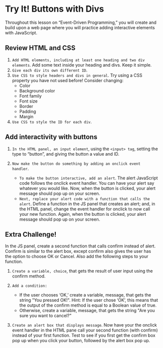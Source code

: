 # Try It! Buttons with Divs

Throughout this lesson on “Event-Driven Programming,” you will create and build upon a web page where you will practice adding interactive elements with JavaScript.

## Review HTML and CSS
1. `Add HTML elements, including at least one heading and two div elements`. Add some text inside your heading and divs. Keep it simple.
2. `Give each div its own different ID`.
3. `Use CSS to style headers and divs in general`. Try using a CSS property you have not used before! Consider changing: 
   - Color
   - Background color
   - Font family
   - Font size
   - Border
   - Padding
   - Margin
4. `Use CSS to style the ID for each div`.

## Add interactivity with buttons 
1. `In the HTML panel, an input element`, using the `<input> tag`, setting the type to “button”, and giving the button a value and ID.

2. `Now make the button do something by adding an onclick event handler`.
   - `To make the button interactive, add an alert`. The alert JavaScript code follows the onclick event handler. You can have your alert say whatever you would like. Now, when the button is clicked, your alert message should pop up on your screen.
   - `Next, replace your alert code with a function that calls the alert`. Define a function in the JS panel that creates an alert; and, in the HTML panel, change the event handler for onclick to now call your new function. Again, when the button is clicked, your alert message should pop up on your screen.

## Extra Challenge! 
In the JS panel, create a second function that calls confirm instead of alert. Confirm is similar to the alert box, except confirm also gives the user has the option to choose OK or Cancel. Also add the following steps to your function.

1. `Create a variable, choice`, that gets the result of user input using the confirm method.
2. `Add a condition:`  
   - If the user chooses ‘OK,’ create a variable, message, that gets the string "You pressed OK!". Hint: If the user chose ‘OK’, this means that the output of the confirm method is equal to a Boolean value of true.
   - Otherwise, create a variable, message, that gets the string "Are you sure you want to cancel?"

3. `Create an alert box that displays message`.
Now have your the onclick event handler in the HTML pane call your second function (with confirm) instead of your first function. Test to see if you first get the confirm box pop up when you click your button, followed by the alert box pop up.